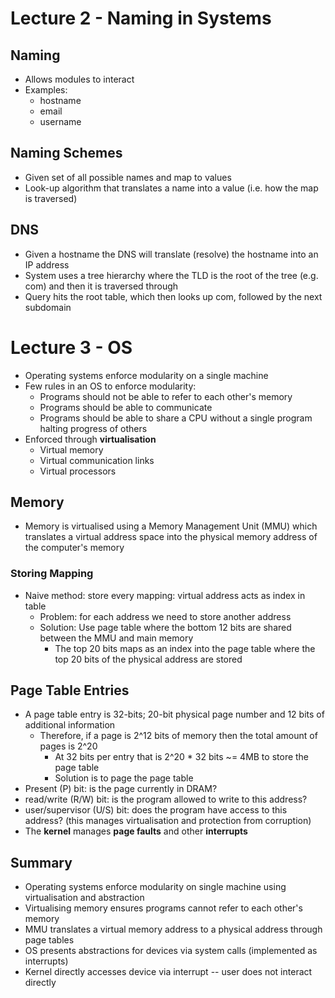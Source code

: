 # Lecture 2 - Naming in Systems

## Naming

- Allows modules to interact
- Examples:
  - hostname
  - email
  - username

## Naming Schemes

- Given set of all possible names and map to values
- Look-up algorithm that translates a name into a value (i.e. how the map is traversed)

## DNS

- Given a hostname the DNS will translate (resolve) the hostname into an IP address
- System uses a tree hierarchy where the TLD is the root of the tree (e.g. com) and then it is traversed through
- Query hits the root table, which then looks up com, followed by the next subdomain

# Lecture 3 - OS

- Operating systems enforce modularity on a single machine
- Few rules in an OS to enforce modularity:
  - Programs should not be able to refer to each other's memory
  - Programs should be able to communicate
  - Programs should be able to share a CPU without a single program halting progress of others
- Enforced through **virtualisation**
  - Virtual memory
  - Virtual communication links
  - Virtual processors

## Memory

- Memory is virtualised using a Memory Management Unit (MMU) which translates a virtual address space into the physical memory address of the computer's memory

### Storing Mapping

- Naive method: store every mapping: virtual address acts as index in table
  - Problem: for each address we need to store another address
  - Solution: Use page table where the bottom 12 bits are shared between the MMU and main memory
    - The top 20 bits maps as an index into the page table where the top 20 bits of the physical address are stored

## Page Table Entries

- A page table entry is 32-bits; 20-bit physical page number and 12 bits of additional information
  - Therefore, if a page is 2^12 bits of memory then the total amount of pages is 2^20
    - At 32 bits per entry that is 2^20 * 32 bits ~= 4MB to store the page table
    - Solution is to page the page table
- Present (P) bit: is the page currently in DRAM?
- read/write (R/W) bit: is the program allowed to write to this address?
- user/supervisor (U/S) bit: does the program have access to this address? (this manages virtualisation and protection from corruption)
- The **kernel** manages **page faults** and other **interrupts**

## Summary

- Operating systems enforce modularity on single machine using virtualisation and abstraction
- Virtualising memory ensures programs cannot refer to each other's memory
- MMU translates a virtual memory address to a physical address through page tables
- OS presents abstractions for devices via system calls (implemented as interrupts)
- Kernel directly accesses device via interrupt -- user does not interact directly